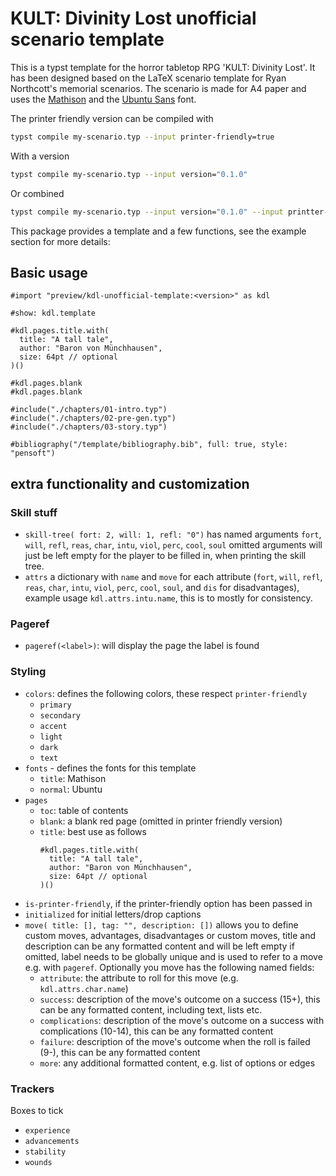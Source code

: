 # KULT: Divinity Lost unofficial scenario template

This is a typst template for the horror tabletop RPG 'KULT: Divinity Lost'.
It has been designed based on the LaTeX scenario template for Ryan Northcott's memorial scenarios.
The scenario is made for A4 paper and uses the [Mathison](https://www.dafontfree.io/mathison-typeface/) and the [Ubuntu Sans](https://github.com/canonical/Ubuntu-Sans-fonts/releases) font.

The printer friendly version can be compiled with

```sh
typst compile my-scenario.typ --input printer-friendly=true
```

With a version

```sh
typst compile my-scenario.typ --input version="0.1.0"
```

Or combined

```sh
typst compile my-scenario.typ --input version="0.1.0" --input printter-friendly=true
```

This package provides a template and a few functions, see the example section for more details:

## Basic usage

```typst
#import "preview/kdl-unofficial-template:<version>" as kdl

#show: kdl.template

#kdl.pages.title.with(
  title: "A tall tale",
  author: "Baron von Münchhausen",
  size: 64pt // optional
)()

#kdl.pages.blank
#kdl.pages.blank

#include("./chapters/01-intro.typ")
#include("./chapters/02-pre-gen.typ")
#include("./chapters/03-story.typ")

#bibliography("/template/bibliography.bib", full: true, style: "pensoft")
```

## extra functionality and customization

### Skill stuff

- `skill-tree( fort: 2, will: 1, refl: "0")` has named arguments `fort`, `will`, `refl`, `reas`, `char`, `intu`, `viol`, `perc`, `cool`, `soul` omitted arguments will just be left empty for the player to be filled in, when printing the skill tree.
- `attrs` a dictionary with `name` and `move` for each attribute (`fort`, `will`, `refl`, `reas`, `char`, `intu`, `viol`, `perc`, `cool`, `soul`, and `dis` for disadvantages), example usage `kdl.attrs.intu.name`, this is to mostly for consistency.

### Pageref

- `pageref(<label>)`: will display the page the label is found

### Styling

- `colors`: defines the following colors, these respect `printer-friendly`
  - `primary`
  - `secondary`
  - `accent`
  - `light`
  - `dark`
  - `text`
- `fonts` - defines the fonts for this template
  - `title`: Mathison
  - `normal`: Ubuntu
- `pages`
  - `toc`: table of contents
  - `blank`: a blank red page (omitted in printer friendly version)
  - `title`: best use as follows
    ```
    #kdl.pages.title.with(
      title: "A tall tale",
      author: "Baron von Münchhausen",
      size: 64pt // optional
    )()
    ```
- `is-printer-friendly`, if the printer-friendly option has been passed in
- `initialized` for initial letters/drop captions
- `move( title: [], tag: "", description: [])` allows you to define custom moves, advantages, disadvantages or custom moves, title and description can be any formatted content and will be left empty if omitted, label needs to be globally unique and is used to refer to a move e.g. with `pageref`.
  Optionally you move has the following named fields:
  - `attribute`: the attribute to roll for this move (e.g. `kdl.attrs.char.name`)
  - `success`: description of the move's outcome on a success (15+), this can be any formatted content, including text, lists etc.
  - `complications`: description of the move's outcome on a success with complications (10-14), this can be any formatted content
  - `failure`: description of the move's outcome when the roll is failed (9-), this can be any formatted content
  - `more`: any additional formatted content, e.g. list of options or edges

### Trackers

Boxes to tick

- `experience`
- `advancements`
- `stability`
- `wounds`

#
